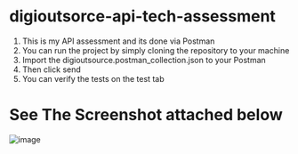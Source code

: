 # digioutsorce-api-tech-assessment
1. This is my API assessment and its done via Postman 
2. You can run the project by simply cloning the repository to your machine
3. Import the digioutsource.postman_collection.json to your Postman
4. Then click send
5. You can verify the tests on the test tab 


 # See The Screenshot attached below 
 
![image](https://user-images.githubusercontent.com/12251485/155569921-3bfe43ae-0ea8-4d4f-8e45-90ff58cb8ee1.png)
